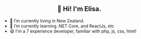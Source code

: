 <h2 align="center">👋 Hi! I'm Elisa. </h2>

- 🔭 I’m currently living in New Zealand.
- 🌱 I’m currently learning .NET Core, and ReactJs, etc
- 😄 I'm a 7 experience developer, familiar with php, js, css, html!

<!--
**elisa-lok/elisa-lok** is a ✨ _special_ ✨ repository because its `README.md` (this file) appears on your GitHub profile.

Here are some ideas to get you started:

- 🔭 I’m currently working on ...
- 🌱 I’m currently learning ...
- 👯 I’m looking to collaborate on ...
- 🤔 I’m looking for help with ...
- 💬 Ask me about ...
- 📫 How to reach me: ...
- 😄 Pronouns: ...
- ⚡ Fun fact: ...
-->
